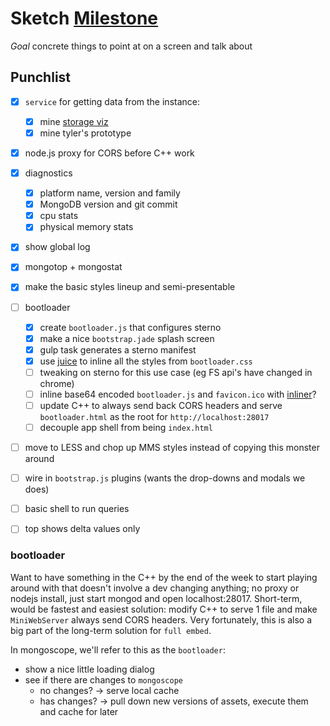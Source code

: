 # Sketch [Milestone](./milestones.md)

_Goal_ concrete things to point at on a screen and talk about

## Punchlist

- [x] `service` for getting data from the instance:
  - [x] mine [storage viz](http://github.com/10gen-labs/storage-viz)
  - [x] mine tyler's prototype
- [x] node.js proxy for CORS before C++ work
- [x] diagnostics
  - [x] platform name, version and family
  - [x] MongoDB version and git commit
  - [x] cpu stats
  - [x] physical memory stats
- [x] show global log
- [x] mongotop + mongostat
- [x] make the basic styles lineup and semi-presentable
- [ ] bootloader
  - [x] create `bootloader.js` that configures sterno
  - [x] make a nice `bootstrap.jade` splash screen
  - [x] gulp task generates a sterno manifest
  - [x] use [juice](https://github.com/learnboost/juice) to inline all the
    styles from `bootloader.css`
  - [ ] tweaking on sterno for this use case (eg FS api's have changed in chrome)
  - [ ] inline base64 encoded `bootloader.js` and `favicon.ico` with
    [inliner](https://github.com/remy/inliner)?
  - [ ] update C++ to always send back CORS headers and serve `bootloader.html`
    as the root for `http://localhost:28017`
  - [ ] decouple app shell from being `index.html`
- [ ] move to LESS and chop up MMS styles instead of copying this monster around
- [ ] wire in `bootstrap.js` plugins (wants the drop-downs and modals we does)
- [ ] basic shell to run queries
- [ ] top shows delta values only


### bootloader

Want to have something in the C++ by the end of the week to start playing around
with that doesn't involve a dev changing anything; no proxy or nodejs install,
just start mongod and open localhost:28017.  Short-term, would be fastest and
easiest solution: modify C++ to serve 1 file and make `MiniWebServer` always
send CORS headers. Very fortunately, this is also a big part of the long-term
solution for `full embed`.

In mongoscope, we'll refer to this as the `bootloader`:

- show a nice little loading dialog
- see if there are changes to `mongoscope`
  - no changes? -> serve local cache
  - has changes? -> pull down new versions of assets, execute them and cache for
  later
